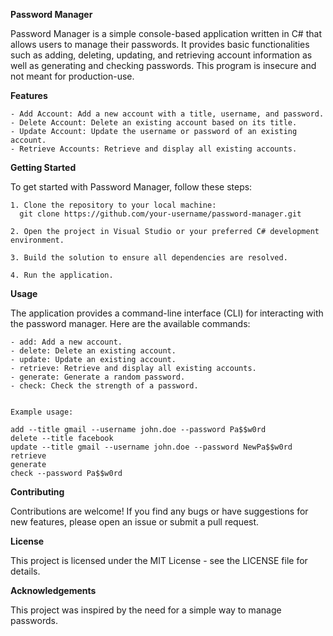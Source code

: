 ****Password Manager****

Password Manager is a simple console-based application written in C# that allows users to manage their passwords. It provides basic functionalities such as adding, deleting, updating, and retrieving account information as well as generating and checking passwords. This program is insecure and not meant for production-use. 


****Features****

    - Add Account: Add a new account with a title, username, and password.
    - Delete Account: Delete an existing account based on its title.
    - Update Account: Update the username or password of an existing account.
    - Retrieve Accounts: Retrieve and display all existing accounts.


****Getting Started****

To get started with Password Manager, follow these steps:

    1. Clone the repository to your local machine:
      git clone https://github.com/your-username/password-manager.git

    2. Open the project in Visual Studio or your preferred C# development environment.

    3. Build the solution to ensure all dependencies are resolved.

    4. Run the application.


****Usage****

The application provides a command-line interface (CLI) for interacting with the password manager. Here are the available commands:

    - add: Add a new account.
    - delete: Delete an existing account.
    - update: Update an existing account.
    - retrieve: Retrieve and display all existing accounts.
    - generate: Generate a random password.
    - check: Check the strength of a password.


    Example usage:
    
    add --title gmail --username john.doe --password Pa$$w0rd
    delete --title facebook
    update --title gmail --username john.doe --password NewPa$$w0rd
    retrieve
    generate
    check --password Pa$$w0rd


****Contributing****

Contributions are welcome! If you find any bugs or have suggestions for new features, please open an issue or submit a pull request.


****License****

This project is licensed under the MIT License - see the LICENSE file for details.

****Acknowledgements****

This project was inspired by the need for a simple way to manage passwords.
